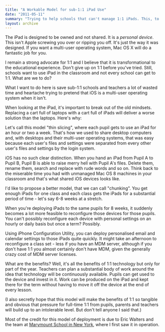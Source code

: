 ```yaml
---
title: "A Workable Model for sub-1:1 iPad Use"
date: "2011-05-11"
summary: "Trying to help schools that can't manage 1:1 iPads. This, to me, is the only model that works."
layout: archive
---
```


The iPad is designed to be owned and not shared. It is a _personal device_. This isn't Apple screwing you over or ripping you off. It's just the way it was designed. If you want a multi-user operating system, Mac OS X will do a fantastic job for you.

I remain a strong advocate for 1:1 and I believe that it is transformational to the educational experience. Don't give up on 1:1 before you've tried. Still, schools want to use iPad in the classroom and not every school can get to 1:1. What are we to do?

What I want to do here is save sub-1:1 schools and teachers a lot of wasted time and heartache trying to pretend that iOS is a multi-user operating system when it isn't.

When looking at the iPad, it's important to break out of the old mindsets. Replacing a cart full of laptops with a cart full of iPads will deliver a worse solution than the laptops. Here's why:

Let's call this model "thin slicing", where each pupil gets to use an iPad for an hour or two a week. That's how we used to share desktop computers and, with desktops and their multi-user operating systems, that was easy because each user's files and settings were separated from every other user's files and settings by the login system.

iOS has no such clear distinction. When you hand an iPad from Pupil A to Pupil B, Pupil B is able to raise merry hell with Pupil A's files. Delete them, rename them, search and replace with rude words and so on. Think back to the miserable time you had with unmanaged Mac OS 8 machines in your classroom and that's what shared iOS devices looks like.

I'd like to propose a better model, that we can call "chunking". You get enough iPads for one class and each class gets the iPads for a substantial period of time - let's say 6-8 weeks at a stretch.

When you're deploying iPads to the same pupils for 8 weeks, it suddenly becomes a lot more feasible to reconfigure those devices for those pupils. You can't possibly reconfigure each device with personal settings on an hourly or daily basis but once a term? Possibly.

Using iPhone Configuration Utility, you can deploy personalised email and calendar settings to those iPads quite quickly. It might take an afternoon to reconfigure a class set - less if you have an MDM server, although if you don't have 1:1 you almost certainly don't have MDM, given the generally crazy cost of MDM server licenses.

What are the benefits? Well, it's all the benefits of 1:1 technology but only for part of the year. Teachers can plan a substantial body of work around the idea that technology will be continuously available. Pupils can get used to the device and invest in it. Work can be produced on the iPad and kept there for the term without having to move it off the device at the end of every lesson.

(I also secretly hope that this model will make the benefits of 1:1 so tangible and obvious that pressure for full-time 1:1 from pupils, parents and teachers will build up to an intolerable level. But don't tell anyone I said that.)

Most of the credit for this model of deployment is due to Eric Walters and the team at [Marymount School in New York](http://marymountnyc.org/), where I first saw it in operation.
